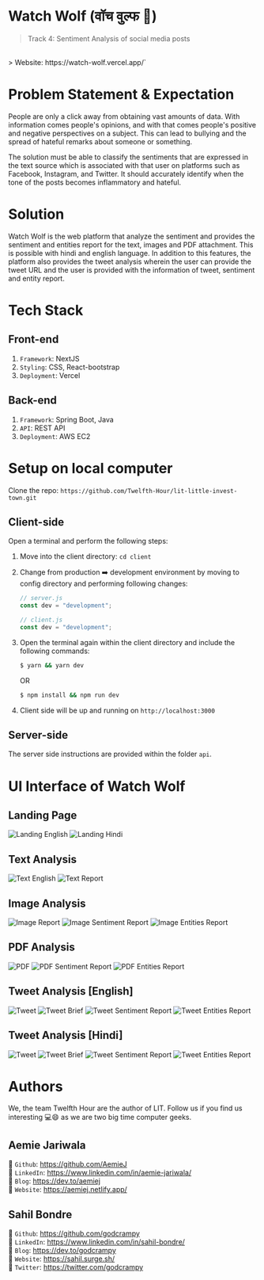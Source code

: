 # Watch Wolf (वॉच वुल्फ 🐺)

> Track 4: Sentiment Analysis of social media posts
<br/>
> Website: https://watch-wolf.vercel.app/`

# Problem Statement & Expectation

People are only a click away from obtaining vast amounts of data. With information comes people's opinions, and with that comes people's positive and negative perspectives on a subject. This can lead to bullying and the spread of hateful remarks about someone or something. 

The solution must be able to classify the sentiments that are expressed in the text source which is associated with that user on platforms such as Facebook, Instagram, and Twitter. It should accurately identify when the tone of the posts becomes inflammatory and hateful.

# Solution
Watch Wolf is the web platform that analyze the sentiment and provides the sentiment and entities report
for the text, images and PDF attachment. This is possible with hindi and english language. In addition to this features, the platform also provides the tweet analysis wherein the user can provide the tweet URL and the user is provided with the information of tweet, sentiment and entity report. 

# Tech Stack

## Front-end 
1. `Framework`: NextJS 
2. `Styling`: CSS, React-bootstrap
3. `Deployment`: Vercel

## Back-end 
1. `Framework`: Spring Boot, Java
2. `API`: REST API
3. `Deployment`: AWS EC2

# Setup on local computer
Clone the repo: `https://github.com/Twelfth-Hour/lit-little-invest-town.git`

## Client-side
Open a terminal and perform the following steps:

1. Move into the client directory: `cd client`
2. Change from production ➡️ development environment by moving to config directory and performing following changes:

    ```javascript
    // server.js
    const dev = "development";
    ```

    ```javascript
    // client.js
    const dev = "development";
    ```

3. Open the terminal again within the client directory and include the following commands: 
    ```bash
    $ yarn && yarn dev
    ```
    OR 
    ```bash
    $ npm install && npm run dev
    ```

4. Client side will be up and running on `http://localhost:3000`

## Server-side
The server side instructions are provided within the folder `api`.

# UI Interface of Watch Wolf

## Landing Page
![Landing English](./image/landing/english.png)
![Landing Hindi](./image/landing/hindi.png)

## Text Analysis
![Text English](./image/text/text-english.png)
![Text Report](./image/text/text-report.png)

## Image Analysis
![Image Report](./image/images/img.png)
![Image Sentiment Report](./image/images/img_sentiment.png)
![Image Entities Report](./image/images/img_entities.png)

## PDF Analysis
![PDF](./image/pdf/pdf.png)
![PDF Sentiment Report](./image/pdf/pdf_sentiment.png)
![PDF Entities Report](./image/pdf/pdf_entities.png)

## Tweet Analysis [English]
![Tweet](./image/tweet/english/tweet.png)
![Tweet Brief](./image/tweet/english/tweet_brief.png)
![Tweet Sentiment Report](./image/tweet/english/tweet_sentiment.png)
![Tweet Entities Report](./image/tweet/english/tweet_entities.png)

## Tweet Analysis [Hindi]
![Tweet](./image/tweet/hindi/tweet_hi.png)
![Tweet Brief](./image/tweet/hindi/tweet_hi_brief.png)
![Tweet Sentiment Report](./image/tweet/hindi/tweet_hi_sentiment.png)
![Tweet Entities Report](./image/tweet/hindi/tweet_hi_entities.png)

# Authors 
We, the team Twelfth Hour are the author of LIT. Follow us if you find us interesting 💻😄 as we are two big time computer geeks. 

## Aemie Jariwala
📌 `Github`: https://github.com/AemieJ <br/>
📌 `LinkedIn`: https://www.linkedin.com/in/aemie-jariwala/ <br/>
📌 `Blog`: https://dev.to/aemiej <br/>
📌 `Website`: https://aemiej.netlify.app/ <br/>

## Sahil Bondre
📌 `Github`: https://github.com/godcrampy <br/>
📌 `LinkedIn`: https://www.linkedin.com/in/sahil-bondre/ <br/>
📌 `Blog`: https://dev.to/godcrampy <br/>
📌 `Website`: https://sahil.surge.sh/ <br/>
📌 `Twitter`: https://twitter.com/godcrampy <br/>